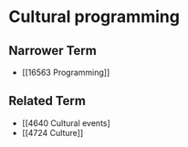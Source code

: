 # Cultural programming  

## Narrower Term

- [[16563 Programming]]  

## Related Term

- [[4640 Cultural events]
- [[4724 Culture]]  

